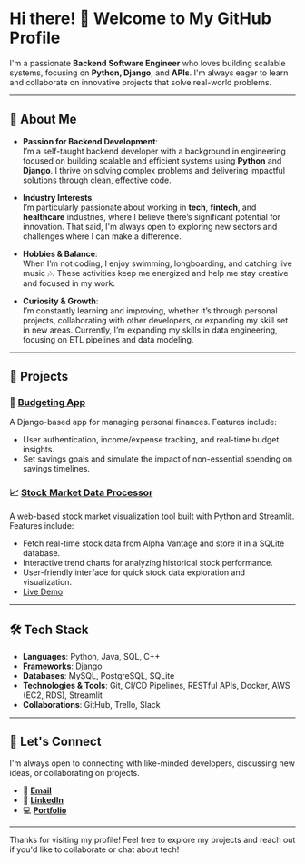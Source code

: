 # Hi there! 👋 Welcome to My GitHub Profile

I'm a passionate **Backend Software Engineer** who loves building scalable systems, focusing on **Python, Django**, and **APIs**. I'm always eager to learn and collaborate on innovative projects that solve real-world problems. 

---

## 🚀 **About Me**

- **Passion for Backend Development**:  
  I’m a self-taught backend developer with a background in engineering focused on building scalable and efficient systems using **Python** and **Django**. I thrive on solving complex problems and delivering impactful solutions through clean, effective code.

- **Industry Interests**:  
  I’m particularly passionate about working in **tech**, **fintech**, and **healthcare** industries, where I believe there’s significant potential for innovation. That said, I'm always open to exploring new sectors and challenges where I can make a difference.

- **Hobbies & Balance**:  
  When I’m not coding, I enjoy swimming, longboarding, and catching live music 🎶. These activities keep me energized and help me stay creative and focused in my work.

- **Curiosity & Growth**:  
  I’m constantly learning and improving, whether it’s through personal projects, collaborating with other developers, or expanding my skill set in new areas. Currently, I’m expanding my skills in data 
 engineering, focusing on ETL pipelines and data modeling.

---

## 📂 **Projects**

### 🏦 [Budgeting App](https://github.com/jasmine-pok/budgeting-proj/tree/main)
A Django-based app for managing personal finances. Features include:
- User authentication, income/expense tracking, and real-time budget insights.
- Set savings goals and simulate the impact of non-essential spending on savings timelines.

### 📈 [Stock Market Data Processor](https://github.com/jasmine-pok/Stock-Market-Data-Processor)  
A web-based stock market visualization tool built with Python and Streamlit. Features include:  

- Fetch real-time stock data from Alpha Vantage and store it in a SQLite database.  
- Interactive trend charts for analyzing historical stock performance.  
- User-friendly interface for quick stock data exploration and visualization.  
- [Live Demo](https://sjpok-market-visualizer.streamlit.app/)  


---

## 🛠️ **Tech Stack**

- **Languages**: Python, Java, SQL, C++
- **Frameworks**: Django
- **Databases**: MySQL, PostgreSQL, SQLite
- **Technologies & Tools**: Git, CI/CD Pipelines, RESTful APIs, Docker, AWS (EC2, RDS), Streamlit
- **Collaborations**: GitHub, Trello, Slack

---

## 💬 **Let's Connect**

I'm always open to connecting with like-minded developers, discussing new ideas, or collaborating on projects.

- 📧 [**Email**](mailto:sochetajpok@gmail.com)
- 💼 [**LinkedIn**](https://www.linkedin.com/in/socheatapokut23/)
- 💻 [**Portfolio**](https://socheatajpok.com/)

---

Thanks for visiting my profile! Feel free to explore my projects and reach out if you'd like to collaborate or chat about tech!

